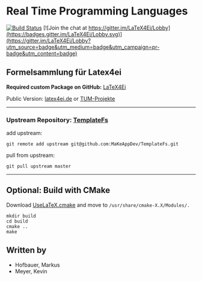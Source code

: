 # Real Time Programming Languages

[![Build Status](https://travis-ci.org/MaKeAppDev/FS-RTPL.svg?branch=master)](https://travis-ci.org/MaKeAppDev/FS-RTPL)
[![Join the chat at https://gitter.im/LaTeX4Ei/Lobby](https://badges.gitter.im/LaTeX4Ei/Lobby.svg)](https://gitter.im/LaTeX4Ei/Lobby?utm_source=badge&utm_medium=badge&utm_campaign=pr-badge&utm_content=badge)

## Formelsammlung für Latex4ei

**Required custom Package on GitHub:** [LaTeX4Ei](https://github.com/latex4ei/latex4ei-packages)

Public Version: [latex4ei.de](http://latex4ei.de) or [TUM-Projekte](https://makeappdev.github.io/TUM-Projekte/)

--------------------------------------

### Upstream Repository: [TemplateFs](https://github.com/MaKeAppDev/TemplateFs)

add upstream:

    git remote add upstream git@github.com:MaKeAppDev/TemplateFs.git

pull from upstream:

    git pull upstream master

--------------------------------------

## Optional: Build with CMake

Download [UseLaTeX.cmake](https://cmake.org/Wiki/CMakeUserUseLATEX) and move to `/usr/share/cmake-X.X/Modules/.`

```shell
mkdir build
cd build
cmake ..
make
```

## Written by

- Hofbauer, Markus
- Meyer, Kevin
